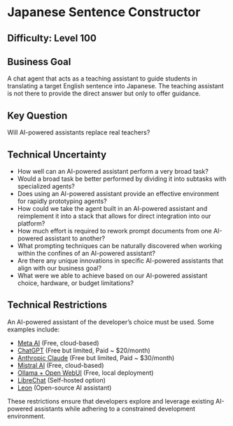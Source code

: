 # Japanese Sentence Constructor

## Difficulty: Level 100

## Business Goal
A chat agent that acts as a teaching assistant to guide students in translating a target English sentence into Japanese. The teaching assistant is not there to provide the direct answer but only to offer guidance.

## Key Question
Will AI-powered assistants replace real teachers?

## Technical Uncertainty

- How well can an AI-powered assistant perform a very broad task?
- Would a broad task be better performed by dividing it into subtasks with specialized agents?
- Does using an AI-powered assistant provide an effective environment for rapidly prototyping agents?
- How could we take the agent built in an AI-powered assistant and reimplement it into a stack that allows for direct integration into our platform?
- How much effort is required to rework prompt documents from one AI-powered assistant to another?
- What prompting techniques can be naturally discovered when working within the confines of an AI-powered assistant?
- Are there any unique innovations in specific AI-powered assistants that align with our business goal?
- What were we able to achieve based on our AI-powered assistant choice, hardware, or budget limitations?

## Technical Restrictions
An AI-powered assistant of the developer’s choice must be used. Some examples include:

- [Meta AI](https://www.meta.ai/) (Free, cloud-based)
- [ChatGPT](https://openai.com/index/chatgpt/) (Free but limited, Paid ~ $20/month)
- [Anthropic Claude](https://www.anthropic.com/claude) (Free but limited, Paid ~ $30/month)
- [Mistral AI](https://mistral.ai/) (Free, cloud-based)
- [Ollama + Open WebUI](https://openwebui.com/) (Free, local deployment)
- [LibreChat](https://www.librechat.ai/) (Self-hosted option)
- [Leon](https://github.com/leon-ai/leon) (Open-source AI assistant)

These restrictions ensure that developers explore and leverage existing AI-powered assistants while adhering to a constrained development environment.